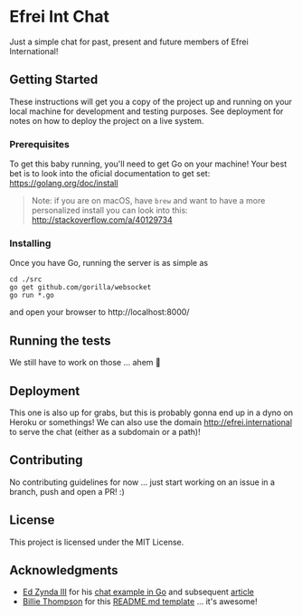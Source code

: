 # Efrei Int Chat

Just a simple chat for past, present and future members of Efrei International!

## Getting Started

These instructions will get you a copy of the project up and running on your local machine for development and testing purposes. See deployment for notes on how to deploy the project on a live system.

### Prerequisites

To get this baby running, you'll need to get Go on your machine!
Your best bet is to look into the oficial documentation to get set: https://golang.org/doc/install

> Note: if you are on macOS, have `brew` and want to have a more personalized install you can look into this: http://stackoverflow.com/a/40129734

### Installing

Once you have Go, running the server is as simple as

```
cd ./src
go get github.com/gorilla/websocket
go run *.go
```

and open your browser to http://localhost:8000/

## Running the tests

We still have to work on those ... ahem :grimacing:

## Deployment

This one is also up for grabs, but this is probably gonna end up in a dyno on Heroku or somethings!
We can also use the domain http://efrei.international to serve the chat (either as a subdomain or a path)!

## Contributing

No contributing guidelines for now ... just start working on an issue in a branch, push and open a PR! :)

## License

This project is licensed under the MIT License.

## Acknowledgments

* [Ed Zynda III](https://github.com/ezynda3) for his [chat example in Go](https://github.com/ezynda3/go-chat) and subsequent [article](https://scotch.io/bar-talk/build-a-realtime-chat-server-with-go-and-websockets)
* [Billie Thompson](https://github.com/PurpleBooth) for this [README.md template](https://gist.github.com/PurpleBooth/109311bb0361f32d87a2) ... it's awesome!
